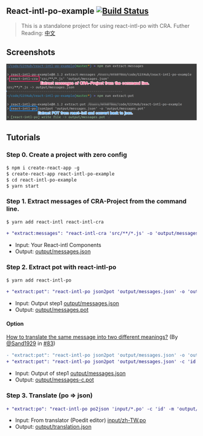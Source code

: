 ## React-intl-po-example [![Build Status](https://travis-ci.org/evenchange4/react-intl-po-example.svg?branch=master)](https://travis-ci.org/evenchange4/react-intl-po-example)

> This is a standalone project for using react-intl-po with CRA. Futher Reading: [中文](https://medium.com/@evenchange4/i18n-workflow-for-react-project-9f9ff8fe9aef)

## Screenshots

![Demo](./docs/demo.png)

## Tutorials

### Step 0. Create a project with zero config

```
$ npm i create-react-app -g
$ create-react-app react-intl-po-example
$ cd react-intl-po-example
$ yarn start
```

### Step 1. Extract messages of CRA-Project from the command line.

```
$ yarn add react-intl react-intl-cra
```

```diff
+ "extract:messages": "react-intl-cra 'src/**/*.js' -o 'output/messages.json'",
```

-   Input: Your React-intl Components
-   Output: [output/messages.json](./output/messages.json)

### Step 2. Extract pot with react-intl-po

```
$ yarn add react-intl-po
```

```diff
+ "extract:pot": "react-intl-po json2pot 'output/messages.json' -o 'output/messages.pot'"
```

-   Input: Output step1 [output/messages.json](./output/messages.json)
-   Output: [output/messages.pot](./output/messages.pot)

#### Option
[How to translate the same message into two different meanings?](https://github.com/evenchange4/react-intl-po/blob/master/README.md#how-to-translate-the-same-message-into-two-different-meanings) (By [@Sand1929](https://github.com/Sand1929) in [#83](https://github.com/evenchange4/react-intl-po/issues/83))

```diff
- "extract:pot": "react-intl-po json2pot 'output/messages.json' -o 'output/messages.pot'"
+ "extract:pot": "react-intl-po json2pot 'output/messages.json' -c 'id' -o 'output/messages.pot'"
```

-   Input: Output of step1 [output/messages.json](./output/messages.json)
-   Output: [output/messages-c.pot](./output/messages-c.pot)

### Step 3. Translate (po => json)

```diff
+ "extract:po": "react-intl-po po2json 'input/*.po' -c 'id' -m 'output/messages.json' -o 'output/translation.json'"
```

-   Input: From translator (Poedit editor) [input/zh-TW.po](./input/zh-TW.po)
-   Output: [output/translation.json](./output/translation.json)
